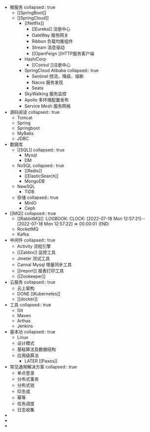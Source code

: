 - 微服务
  collapsed:: true
	- [[SpringBoot]]
	- [[SpringCloud]]
		- [[Netflix]]
			- [[Eureka]] 注册中心
			- GateWay 服务网关
			- Ribbon 负载均衡组件
			- Stream 消息驱动
			- [[OpenFeign ]]HTTP服务客户端
		- HashiCorp
			- [[Consul ]]注册中心
		- SpringCloud Alibaba
		  collapsed:: true
			- Sentinel 控流，降级，熔断
			- Nacos 服务发现
			- Seata
		- SkyWalking 服务监控
		- Apollo 多环境配置发布
		- Service Mesh 服务网格
- 源码阅读
  collapsed:: true
	- Tomcat
	- Spring
	- Springboot
	- MyBatis
	- JDBC
- 数据库
	- [[SQL]]
	  collapsed:: true
		- Mysql
		- DM
	- NoSQL
	  collapsed:: true
		- [[Redis]]
		- [[ElasticSearch]]
		- MongoDB
	- NewSQL
		- TiDB
	- 存储
	  collapsed:: true
		- MinIO
		- Ceph
- [[MQ]]
  collapsed:: true
	- [[RabbitMQ]]
	  :LOGBOOK:
	  CLOCK: [2022-07-18 Mon 12:57:21]--[2022-07-18 Mon 12:57:22] =>  00:00:01
	  :END:
	- RocketMQ
	- Kafka
- 中间件
  collapsed:: true
	- Activity 流程引擎
	- [[Zabbix]] 监控工具
	- Jmeter 测试工具
	- Cannal Mysql 增量同步工具
	- [[ireport]] 报表打印工具
	- [[Zookeeper]]
- 云服务
  collapsed:: true
	- 云上架构
	- DONE [[Kubernetes]]
	- [[docker]]
- 工具
  collapsed:: true
	- Git
	- Maven
	- Arthas
	- Jenkins
- 基本功
  collapsed:: true
	- Linux
	- 设计模式
	- 基础算法及数据结构
	- 应用级算法
		- LATER [[Paxos]]
- 常见通用解决⽅案
  collapsed:: true
	- 单点登录
	- 分布式事务
	- 分布式锁
	- ID生成
	- 幂等
	- 任务调度
	- 日志收集
-
-
-